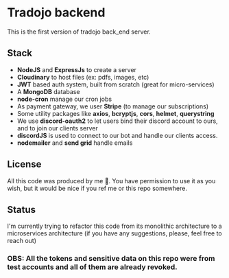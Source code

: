 <h1>Tradojo backend</h1>
<p>This is the first version of tradojo back_end server.</p>
<h2>Stack</h2>
<ul>
  <li><b>NodeJS</b> and <b>ExpressJs</b> to create a server</li>
  <li><b>Cloudinary</b> to host files (ex: pdfs, images, etc)</li>
  <li><b>JWT</b> based auth system, built from scratch (great for micro-services)</li>
  <li>A <b>MongoDB</b> database</li>
  <li><b>node-cron</b> manage our cron jobs</li>
  <li>As payment gateway, we user <b>Stripe</b> (to manage our subscriptions)</li>
  <li>Some utility packages like <b>axios</b>, <b>bcryptjs</b>, <b>cors</b>, <b>helmet</b>, <b>querystring</b></li>
  <li>We use <b>discord-oauth2</b> to let users bind their discord account to ours, and to join our clients server</li>
  <li><b>discordJS</b> is used to connect to our bot and handle our clients access.</li>
  <li><b>nodemailer</b> and <b>send grid</b> handle emails</li>
</ul>
<h2>License</h2>
<p>All this code was produced by me 🤠. You have permission to use it as you wish, but it would be nice if you ref me or this repo somewhere.</p>
<h2>Status</h2>
<p>I'm currently trying to refactor this code from its monolithic architecture to a microservices architecture (if you have any suggestions, please, feel free to reach out)</p>
<h3>OBS: All the tokens and sensitive data on this repo were from test accounts and all of them are already revoked.</h3>
